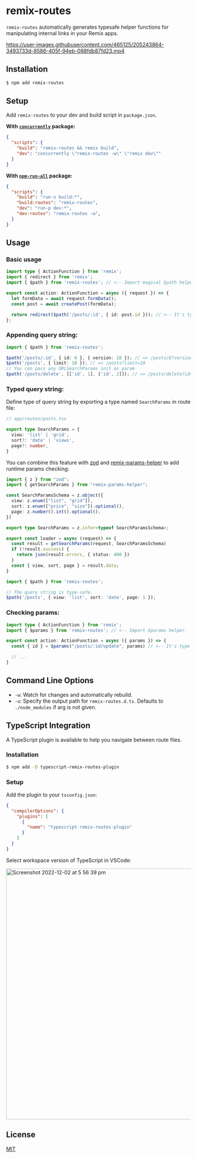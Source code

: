 # remix-routes

`remix-routes` automatically generates typesafe helper functions for manipulating internal links in your Remix apps.

https://user-images.githubusercontent.com/465125/205243864-3493733d-8586-405f-94eb-088fdb87fd23.mp4

## Installation

```bash
$ npm add remix-routes
```

## Setup

Add `remix-routes` to your dev and build script in `package.json`.

**With [`concurrently`](https://www.npmjs.com/package/concurrently) package:**

```json
{
  "scripts": {
    "build": "remix-routes && remix build",
    "dev": "concurrently \"remix-routes -w\" \"remix dev\""
  }
}
```

**With [`npm-run-all`](https://www.npmjs.com/package/npm-run-all) package:**

```json
{
  "scripts": {
    "build": "run-s build:*",
    "build:routes": "remix-routes",
    "dev": "run-p dev:*",
    "dev:routes": "remix-routes -w",
  }
}
```

## Usage

### Basic usage

```typescript
import type { ActionFunction } from 'remix';
import { redirect } from 'remix';
import { $path } from 'remix-routes'; // <-- Import magical $path helper from remix-routes.

export const action: ActionFunction = async ({ request }) => {
  let formData = await request.formData();
  const post = await createPost(formData);

  return redirect($path('/posts/:id', { id: post.id })); // <-- It's type safe.
};
```

### Appending query string:

```typescript
import { $path } from 'remix-routes';

$path('/posts/:id', { id: 6 }, { version: 18 }); // => /posts/6?version=18
$path('/posts', { limit: 10 }); // => /posts?limit=10
// You can pass any URLSearchParams init as param
$path('/posts/delete', [['id', 1], ['id', 2]]); // => /posts/delete?id=1&id=2
```

### Typed query string:

Define type of query string by exporting a type named `SearchParams` in route file:

```typescript
// app/routes/posts.tsx

export type SearchParams = {
  view: 'list' | 'grid',
  sort?: 'date' | 'views',
  page?: number,
}
```

You can combine this feature with [zod](https://github.com/colinhacks/zod) and [remix-params-helper](https://github.com/kiliman/remix-params-helper) to add runtime params checking:

```typescript
import { z } from "zod";
import { getSearchParams } from "remix-params-helper";

const SearchParamsSchema = z.object({
  view: z.enum(["list", "grid"]),
  sort: z.enum(["price", "size"]).optional(),
  page: z.number().int().optional(),
})

export type SearchParams = z.infer<typeof SearchParamsSchema>;

export const loader = async (request) => {
  const result = getSearchParams(request, SearchParamsSchema)
  if (!result.success) {
    return json(result.errors, { status: 400 })
  }
  const { view, sort, page } = result.data;
}
```

```typescript
import { $path } from 'remix-routes';

// The query string is type-safe.
$path('/posts', { view: 'list', sort: 'date', page: 1 });
```


### Checking params:

```typescript
import type { ActionFunction } from 'remix';
import { $params } from 'remix-routes'; // <-- Import $params helper.

export const action: ActionFunction = async ({ params }) => {
  const { id } = $params("/posts/:id/update", params) // <-- It's type safe, try renaming `id` param.

  // ...
}
```

## Command Line Options

- `-w`: Watch for changes and automatically rebuild.
- `-o`: Specify the output path for `remix-routes.d.ts`. Defaults to `./node_modules` if arg is not given.

## TypeScript Integration

A TypeScript plugin is available to help you navigate between route files.

### Installation

```bash
$ npm add -D typescript-remix-routes-plugin
```

### Setup

Add the plugin to your `tsconfig.json`:

```json
{
  "compilerOptions": {
    "plugins": [
      {
        "name": "typescript-remix-routes-plugin"
      }
    ]
  }
}
```

Select workspace version of TypeScript in VSCode:

<img width="685" alt="Screenshot 2022-12-02 at 5 56 39 pm" src="https://user-images.githubusercontent.com/465125/205244385-e8051e71-1fda-417a-80a5-107f551d4bcf.png">


## License

[MIT](LICENSE)

